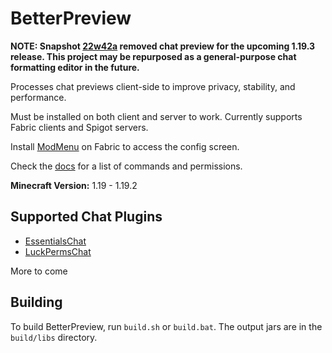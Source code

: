 # BetterPreview

**NOTE: Snapshot [22w42a](https://www.minecraft.net/en-us/article/minecraft-snapshot-22w42a) removed chat preview for the upcoming 1.19.3 release. This project may be repurposed as a general-purpose chat formatting editor in the future.**

Processes chat previews client-side to improve privacy, stability, and performance.

Must be installed on both client and server to work. Currently supports Fabric clients and Spigot servers.

Install [ModMenu](https://modrinth.com/mod/modmenu/) on Fabric to access the config screen.

Check the [docs](https://github.com/Tisawesomeness/BetterPreview/wiki) for a list of commands and permissions.

**Minecraft Version:** 1.19 - 1.19.2

## Supported Chat Plugins

- [EssentialsChat](https://essentialsx.net/)
- [LuckPermsChat](https://www.spigotmc.org/resources/lpc-chat-formatter-1-7-10-1-19.68965/)

More to come

## Building

To build BetterPreview, run `build.sh` or `build.bat`. The output jars are in the `build/libs` directory.
